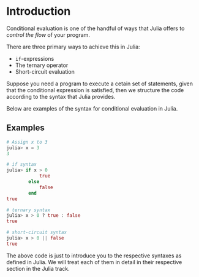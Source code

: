 # Introduction

Conditional evaluation is one of the handful of ways that Julia offers to _control the flow_ of your program.

There are three primary ways to achieve this in Julia:

- `if`-expressions
- The ternary operator
- Short-circuit evaluation

Suppose you need a program to execute a cetain set of statements, given that the conditional expression is satisfied, then we structure the code according to the syntax that Julia provides.

Below are examples of the syntax for conditional evaluation in Julia. 

## Examples

```julia
# Assign x to 3
julia> x = 3
3

# if syntax
julia> if x > 0
            true
        else
            false
        end
true

# ternary syntax
julia> x > 0 ? true : false
true

# short-circuit syntax
julia> x > 0 || false
true
```

The above code is just to introduce you to the respective syntaxes as defined in Julia. We will treat each of them in detail in their respective section in the Julia track.